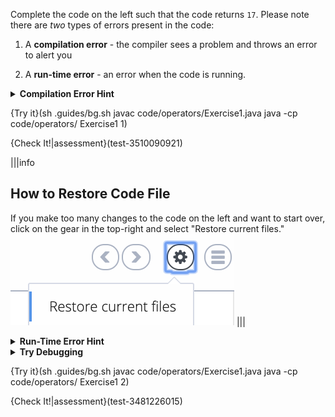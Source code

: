 Complete the code on the left such that the code returns `17`. Please note there are *two* types of errors present in the code:

1) A **compilation error** - the compiler sees a problem and throws an error to alert you

2) A **run-time error** - an error when the code is running.

<details><summary><b>Compilation Error Hint</b></summary>An example of a compile error would be <code>int number = "this is not an int";</code></details>

{Try it}(sh .guides/bg.sh javac code/operators/Exercise1.java java -cp code/operators/ Exercise1 1)


{Check It!|assessment}(test-3510090921)

|||info
## How to Restore Code File
If you make too many changes to the code on the left and want to start over, click on the gear in the top-right and select "Restore current files." ![.guides/img/restore](.guides/img/restore.png)
|||

<details><summary><b>Run-Time Error Hint</b></summary>Once you fix the compilation error, you will see the code output does not match what the exercise asks for.</details>

<details><summary><b>Try Debugging</b></summary>Debugging is a set of practices used to remove bugs. One way is to print out useful information. Try printing out what the variables <i>should</i> be to get to 17: $a = 17 - \frac{b-8/2}{3}$ <br> $b = 17 - a * 3 + \frac{8}{2}$</details>

{Try it}(sh .guides/bg.sh javac code/operators/Exercise1.java java -cp code/operators/ Exercise1 2)

{Check It!|assessment}(test-3481226015)
